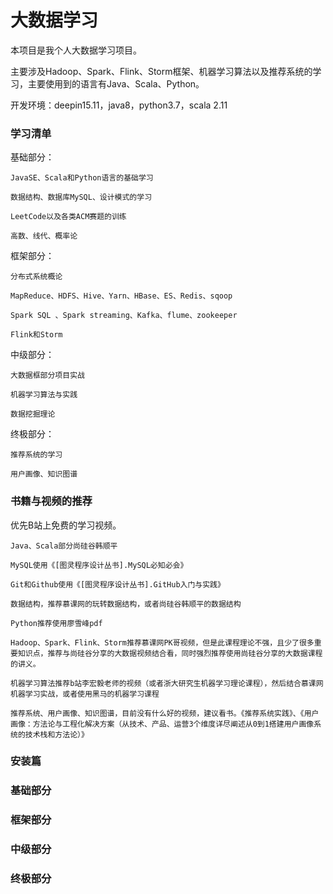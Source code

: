 大数据学习
=====

本项目是我个人大数据学习项目。

主要涉及Hadoop、Spark、Flink、Storm框架、机器学习算法以及推荐系统的学习，主要使用到的语言有Java、Scala、Python。

开发环境：deepin15.11，java8，python3.7，scala 2.11

### 学习清单 

基础部分：

    JavaSE、Scala和Python语言的基础学习

    数据结构、数据库MySQL、设计模式的学习

    LeetCode以及各类ACM赛题的训练

    高数、线代、概率论

框架部分：

    分布式系统概论

    MapReduce、HDFS、Hive、Yarn、HBase、ES、Redis、sqoop

    Spark SQL 、Spark streaming、Kafka、flume、zookeeper

    Flink和Storm

中级部分：

    大数据框部分项目实战

    机器学习算法与实践

    数据挖掘理论

终极部分：

    推荐系统的学习

    用户画像、知识图谱

### 书籍与视频的推荐

优先B站上免费的学习视频。
    
    Java、Scala部分尚硅谷韩顺平
    
    MySQL使用《[图灵程序设计丛书].MySQL必知必会》

    Git和Github使用《[图灵程序设计丛书].GitHub入门与实践》

    数据结构，推荐慕课网的玩转数据结构，或者尚硅谷韩顺平的数据结构

    Python推荐使用廖雪峰pdf

    Hadoop、Spark、Flink、Storm推荐慕课网PK哥视频，但是此课程理论不强，且少了很多重要知识点，推荐与尚硅谷分享的大数据视频结合看，同时强烈推荐使用尚硅谷分享的大数据课程的讲义。

    机器学习算法推荐b站李宏毅老师的视频（或者浙大研究生机器学习理论课程），然后结合慕课网机器学习实战，或者使用黑马的机器学习课程

    推荐系统、用户画像、知识图谱，目前没有什么好的视频，建议看书。《推荐系统实践》、《用户画像：方法论与工程化解决方案（从技术、产品、运营3个维度详尽阐述从0到1搭建用户画像系统的技术栈和方法论）》

### 安装篇

### 基础部分

### 框架部分

### 中级部分

### 终极部分

